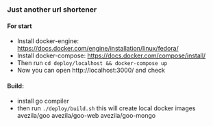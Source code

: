 ### Just another url shortener

#### For start
* Install docker-engine:
  https://docs.docker.com/engine/installation/linux/fedora/
* Install docker-compose: 
  https://docs.docker.com/compose/install/
* Then run ```cd deploy/localhost && docker-compose up```
* Now you can open http://localhost:3000/ and check

#### Build:
* install go compiler
* then run ```./deploy/build.sh```
  this will create local docker images avezila/goo avezila/goo-web avezila/goo-mongo
